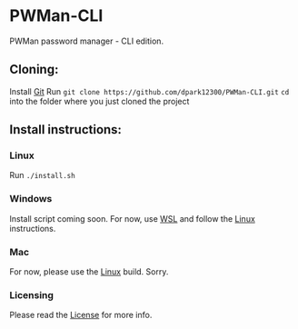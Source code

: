 # PWMan-CLI
PWMan password manager -  CLI edition.

## Cloning:
Install [Git](https://git-scm.com/)
Run `git clone https://github.com/dpark12300/PWMan-CLI.git`
`cd` into the folder where you just cloned the project

## Install instructions:

### Linux
Run `./install.sh`

### Windows
Install script coming soon. For now, use [WSL](https://docs.microsoft.com/en-us/windows/wsl/about) and follow the [Linux](https://github.com/dpark12300/PWMan-CLI/main/README.md#linux) instructions.

### Mac
For now, please use the [Linux](https://github.com/dpark12300/PWMan-CLI/main/README.md#linux) build. Sorry.

### Licensing
Please read the [License](LICENSE) for more info.
